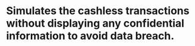 # Simulates the cashless transactions without displaying any confidential information to avoid data breach.
